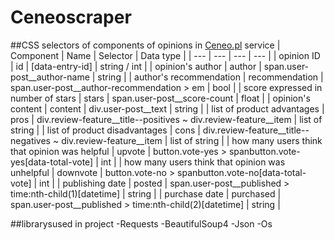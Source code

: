 # Ceneoscraper

##CSS selectors of components of opinions in [Ceneo.pl](htps://www.ceneo.pl/) service
| Component | Name | Selector | Data type |
| --- | --- | --- | --- |
| opinion ID | id | [data-entry-id] | string / int |
| opinion's author | author | span.user-post\_\_author-name | string |
| author's recommendation | recommendation | span.user-post\_\_author-recommendation \> em | bool |
| score expressed in number of stars | stars | span.user-post\_\_score-count | float |
| opinion's content | content | div.user-post\_\_text | string |
| list of product advantages | pros | div.review-feature\_\_title--positives ~ div.review-feature\_\_item | list of string |
| list of product disadvantages | cons | div.review-feature\_\_title--negatives ~ div.review-feature\_\_item | list of string |
| how many users think that opinion was helpful | upvote | button.vote-yes \> spanbutton.vote-yes[data-total-vote] | int |
| how many users think that opinion was unhelpful | downvote | button.vote-no \> spanbutton.vote-no[data-total-vote] | int |
| publishing date | posted | span.user-post\_\_published \> time:nth-child(1)[datetime] | string |
| purchase date | purchased | span.user-post\_\_published \> time:nth-child(2)[datetime] | string |

##librarysused in project
-Requests
-BeautifulSoup4
-Json
-Os